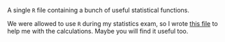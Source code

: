A single `R` file containing a bunch of useful statistical functions.

We were allowed to use `R` during my statistics exam, so I wrote [this file](functions.r) to help me with the calculations. Maybe you will find it useful too.
